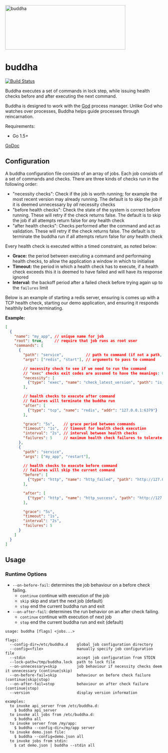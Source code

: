 <img src="http://i.imgur.com/Cz0Ee3h.png" width="384" height="142" alt="buddha" />

buddha
=======

[![Build Status](https://travis-ci.org/pusher/buddha.svg?branch=master)](https://travis-ci.org/pusher/buddha)

Buddha executes a set of commands in lock step, while issuing health checks before and after executing the next command.

Buddha is designed to work with the [God](http://godrb.com/) process manager. Unlike God who watches over processes, Buddha helps guide processes through reincarnation.

Requirements:

  - Go 1.5+

[GoDoc](https://godoc.org/github.com/pusher/buddha)


Configuration
-------------

A buddha configuration file consists of an array of jobs. Each job consists of a set of commands and checks. There are three kinds of checks run in the following order:

  - "necessity checks": Check if the job is worth running; for example the most recent version may already running. The default is to skip the job if it is deemed unnecessary by *all* necessity checks
  - "before health checks": Check the state of the system is correct before running. These will retry if the check returns false. The default is to skip the job if all attempts return false for *any* health check
  - "after health checks": Checks performed after the command and act as validation. These will retry if the check returns false. The default is to terminate the buddha run if all attempts return false for *any* health check

Every health check is executed within a timed constraint, as noted below:

  - **Grace:** the period between executing a command and performaing health checks, to allow the application a window in which to initialise
  - **Timeout:** the period in which a health check has to execute, if a health check exceeds this it is deemed to have failed and will have its response ignored
  - **Interval:** the backoff period after a failed check before trying again up to the `failures` limit

Below is an example of starting a redis server, ensuring is comes up with a TCP health check, starting our demo application, and ensuring it responds healthily before terminating.

**Example:**

```json
[
  {
    "name": "my_app", // unique name for job
    "root": true,     // require that job runs as root user
    "commands": [
      {
        "path": "service",          // path to command (if not a path, $PATH environment will be searched)
        "args": ["redis", "start"], // arguments to pass to command

        // necessity check to see if we need to run the command
        // "exec" checks exit codes are assumed to have the meanings: 0 => true, 1 => false, 2 => error
        "necessity": [
          {"type": "exec", "name": "check_latest_version", "path": "is_latest_version" }
        ],

        // health checks to execute after command
        // failures will terminate the buddha run
        "after": [
          {"type": "tcp", "name": "redis", "addr": "127.0.0.1:6379"}
        ],

        "grace": "5s",    // grace period between commands
        "timeout": "1s",  // timeout for health check execution
        "interval": "2s", // interval between health checks
        "failures": 5     // maximum health check failures to tolerate
      },
      {
        "path": "service",
        "args": ["my_app", "restart"],

        // health checks to execute before command
        // failures will skip the current command
        "before": [
          {"type": "http", "name": "http_failed", "path": "http://127.0.0.1:8080/health_check", "expect": [500]}
        ],

        "after": [
          {"type": "http", "name": "http_success", "path": "http://127.0.0.1:8080/health_check", "expect": [200]}
        ],

        "grace": "5s",
        "timeout": "1s",
        "interval": "2s",
        "failures": 5
      }
    ]
  }
]

```


Usage
-----

### Runtime Options

  - `--on-before-fail`: determines the job behaviour on a before check failing.
    - `continue` continue with execution of the job
    - `skip` skip and start the next job (default)
    - `stop` end the current buddha run and exit
  - `--on-after-fail`: determines the run behavior on an after check failing.
    - `continue` continue with execution of next job
    - `stop` end the current buddha run and exit (default)

```
usage: buddha [flags] <jobs...>

flags:
  --config-dir=/etc/buddha.d    global job configuration directory
  --config=<file>               manually specify job configuration file
  --stdin                       accept job configuration from STDIN
  --lock-path=/tmp/buddha.lock  path to lock file
  --on-unnecessary=skip         job behaviour if necessity checks deem it unnecessary (continue|skip)
  --on-before-fail=skip         behaviour on before check failure (continue|skip|stop)
  --on-after-fail=stop          behaviour on after check failure (continue|stop)
  --version                     display version information

examples:
  to invoke api_server from /etc/buddha.d:
    $ buddha api_server
  to invoke all jobs from /etc/buddha.d:
    $ buddha all
  to invoke server from /my/app:
    $ buddha --config-dir=/my/app server
  to invoke demo.json file:
    $ buddha --config=demo.json all
  to invoke jobs from stdin:
    $ cat demo.json | buddha --stdin all
```

